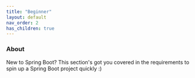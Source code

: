 ```yaml
---
title: "Beginner"
layout: default
nav_order: 2
has_children: true
---
```



### About

New to Spring Boot? This section's got you covered in the requirements to spin up a Spring Boot project quickly :)